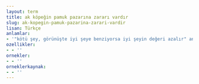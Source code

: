 ```yaml
---
layout: term
title: ak köpeğin pamuk pazarına zararı vardır
slug: ak-kopegin-pamuk-pazarina-zarari-vardir
lisan: Türkçe
anlamlar:
- '"kötü şey, görünüşte iyi şeye benziyorsa iyi şeyin değeri azalır" anlamında kullanılan bir söz'
ozellikler:
- - ''
ornekler:
- - ''
orneklerkaynak:
- - ''
---
```

